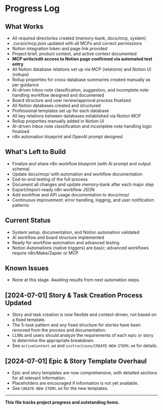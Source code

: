 # Progress Log

## What Works
- All required directories created (memory-bank, docs/mcp, system)
- .cursor/mcp.json updated with all MCPs and correct permissions
- Notion integration token and page link provided
- Project brief, product context, and active context documented
- **MCP write/edit access to Notion page confirmed via automated test entry**
- All Notion database relations set up via MCP (relations) and Notion UI (rollups)
- Rollup properties for cross-database summaries created manually as per guidance
- AI-driven Inbox note classification, suggestion, and incomplete note handling workflow designed and documented
- Board structure and user review/approval process finalized
- All Notion databases created and structured
- Professional templates set up for each database
- All key relations between databases established via Notion MCP
- Rollup properties manually added in Notion UI
- AI-driven Inbox note classification and incomplete note handling logic finalized
- n8n automation blueprint and OpenAI prompt designed

## What's Left to Build
- Finalize and share n8n workflow blueprint (with AI prompt and output schema)
- Update docs/mcp/ with automation and workflow documentation
- End-to-end testing of the full process
- Document all changes and update memory-bank after each major step
- Export/import-ready n8n workflow JSON
- Add workflow and API usage documentation to docs/mcp/
- Continuous improvement: error handling, logging, and user notification patterns

## Current Status
- System setup, documentation, and Notion automation validated
- AI workflow and board structure implemented
- Ready for workflow automation and advanced testing
- Notion Automations (native triggers) are basic; advanced workflows require n8n/Make/Zapier or MCP

## Known Issues
- None at this stage. Awaiting results from next automation steps.

## [2024-07-01] Story & Task Creation Process Updated
- Story and task creation is now flexible and context-driven, not based on a fixed template.
- The 5-task pattern and any fixed structure for stories have been removed from the process and documentation.
- LLMs and users should analyze the requirements of each epic or story to determine the appropriate breakdown.
- See `activeContext.md` and `instructions/CREATE-NEW-ITEMS.md` for details.

## [2024-07-01] Epic & Story Template Overhaul
- Epic and story templates are now comprehensive, with detailed sections for all relevant information.
- Placeholders are encouraged if information is not yet available.
- See `CREATE-NEW-ITEMS.md` for the new templates.

---

**This file tracks project progress and outstanding items.** 